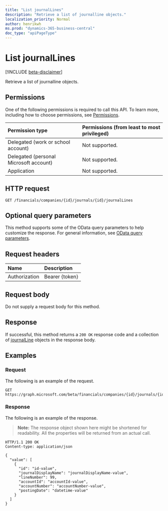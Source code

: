 ```yaml
---
title: "List journalLines"
description: "Retrieve a list of journalline objects."
localization_priority: Normal
author: henrikwh
ms.prod: "dynamics-365-business-central"
doc_type: "apiPageType"
---
```


# List journalLines

[!INCLUDE [beta-disclaimer](../../includes/beta-disclaimer.md)]

Retrieve a list of journalline objects.

## Permissions

One of the following permissions is required to call this API. To learn more, including how to choose permissions, see [Permissions](/graph/permissions-reference).

| Permission type                        | Permissions (from least to most privileged) |
|:---------------------------------------|:--------------------------------------------|
| Delegated (work or school account)     | Not supported. |
| Delegated (personal Microsoft account) | Not supported. |
| Application                            | Not supported. |

## HTTP request

<!-- { "blockType": "ignored" } -->

```http
GET /financials/companies/{id}/journals/{id}/journalLines
```

## Optional query parameters

This method supports some of the OData query parameters to help customize the response. For general information, see [OData query parameters](/graph/query-parameters).

## Request headers

| Name      |Description|
|:----------|:----------|
| Authorization | Bearer {token} |

## Request body

Do not supply a request body for this method.

## Response

If successful, this method returns a `200 OK` response code and a collection of [journalLine](../resources/dynamics-journalline.md) objects in the response body.

## Examples

### Request

The following is an example of the request.
<!-- {
  "blockType": "request",
  "name": "get_journallines"
}-->

```http
GET https://graph.microsoft.com/beta/financials/companies/{id}/journals/{id}/journalLines
```

### Response

The following is an example of the response.

> **Note:** The response object shown here might be shortened for readability. All the properties will be returned from an actual call.

<!-- {
  "blockType": "response",
  "truncated": true,
  "@odata.type": "microsoft.graph.journalLine",
  "isCollection": true
} -->

```http
HTTP/1.1 200 OK
Content-type: application/json

{
  "value": [
    {
      "id": "id-value",
      "journalDisplayName": "journalDisplayName-value",
      "lineNumber": 99,
      "accountId": "accountId-value",
      "accountNumber": "accountNumber-value",
      "postingDate": "datetime-value"
    }
  ]
}
```

<!-- uuid: 16cd6b66-4b1a-43a1-adaf-3a886856ed98
2019-02-04 14:57:30 UTC -->
<!-- {
  "type": "#page.annotation",
  "description": "List journalLines",
  "keywords": "",
  "section": "documentation",
  "tocPath": ""
}-->
